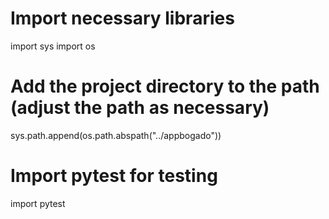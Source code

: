 # Import necessary libraries
import sys
import os

# Add the project directory to the path (adjust the path as necessary)
sys.path.append(os.path.abspath("../appbogado"))

# Import pytest for testing
import pytest
